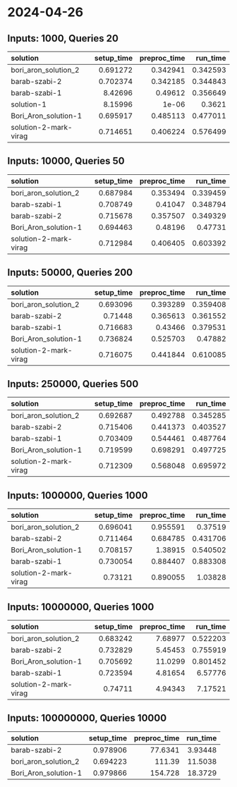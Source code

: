 # 2024-04-26

## Inputs: 1000, Queries 20

| solution              |   setup_time |   preproc_time |   run_time |
|:----------------------|-------------:|---------------:|-----------:|
| bori_aron_solution_2  |     0.691272 |       0.342941 |   0.342593 |
| barab-szabi-2         |     0.702374 |       0.342185 |   0.344843 |
| barab-szabi-1         |     8.42696  |       0.49612  |   0.356649 |
| solution-1            |     8.15996  |       1e-06    |   0.3621   |
| Bori_Aron_solution-1  |     0.695917 |       0.485113 |   0.477011 |
| solution-2-mark-virag |     0.714651 |       0.406224 |   0.576499 |

## Inputs: 10000, Queries 50

| solution              |   setup_time |   preproc_time |   run_time |
|:----------------------|-------------:|---------------:|-----------:|
| bori_aron_solution_2  |     0.687984 |       0.353494 |   0.339459 |
| barab-szabi-1         |     0.708749 |       0.41047  |   0.348794 |
| barab-szabi-2         |     0.715678 |       0.357507 |   0.349329 |
| Bori_Aron_solution-1  |     0.694463 |       0.48196  |   0.47731  |
| solution-2-mark-virag |     0.712984 |       0.406405 |   0.603392 |

## Inputs: 50000, Queries 200

| solution              |   setup_time |   preproc_time |   run_time |
|:----------------------|-------------:|---------------:|-----------:|
| bori_aron_solution_2  |     0.693096 |       0.393289 |   0.359408 |
| barab-szabi-2         |     0.71448  |       0.365613 |   0.361552 |
| barab-szabi-1         |     0.716683 |       0.43466  |   0.379531 |
| Bori_Aron_solution-1  |     0.736824 |       0.525703 |   0.47882  |
| solution-2-mark-virag |     0.716075 |       0.441844 |   0.610085 |

## Inputs: 250000, Queries 500

| solution              |   setup_time |   preproc_time |   run_time |
|:----------------------|-------------:|---------------:|-----------:|
| bori_aron_solution_2  |     0.692687 |       0.492788 |   0.345285 |
| barab-szabi-2         |     0.715406 |       0.441373 |   0.403527 |
| barab-szabi-1         |     0.703409 |       0.544461 |   0.487764 |
| Bori_Aron_solution-1  |     0.719599 |       0.698291 |   0.497725 |
| solution-2-mark-virag |     0.712309 |       0.568048 |   0.695972 |

## Inputs: 1000000, Queries 1000

| solution              |   setup_time |   preproc_time |   run_time |
|:----------------------|-------------:|---------------:|-----------:|
| bori_aron_solution_2  |     0.696041 |       0.955591 |   0.37519  |
| barab-szabi-2         |     0.711464 |       0.684785 |   0.431706 |
| Bori_Aron_solution-1  |     0.708157 |       1.38915  |   0.540502 |
| barab-szabi-1         |     0.730054 |       0.884407 |   0.883308 |
| solution-2-mark-virag |     0.73121  |       0.890055 |   1.03828  |

## Inputs: 10000000, Queries 1000

| solution              |   setup_time |   preproc_time |   run_time |
|:----------------------|-------------:|---------------:|-----------:|
| bori_aron_solution_2  |     0.683242 |        7.68977 |   0.522203 |
| barab-szabi-2         |     0.732829 |        5.45453 |   0.755919 |
| Bori_Aron_solution-1  |     0.705692 |       11.0299  |   0.801452 |
| barab-szabi-1         |     0.723594 |        4.81654 |   6.57776  |
| solution-2-mark-virag |     0.74711  |        4.94343 |   7.17521  |

## Inputs: 100000000, Queries 10000

| solution             |   setup_time |   preproc_time |   run_time |
|:---------------------|-------------:|---------------:|-----------:|
| barab-szabi-2        |     0.978906 |        77.6341 |    3.93448 |
| bori_aron_solution_2 |     0.694223 |       111.39   |   11.5038  |
| Bori_Aron_solution-1 |     0.979866 |       154.728  |   18.3729  |